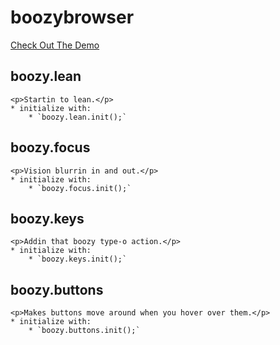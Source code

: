 # boozybrowser
<a href="http://www.boozybrowser.com" target="_blank">Check Out The Demo</a>

## boozy.lean
    <p>Startin to lean.</p>
    * initialize with:
        * `boozy.lean.init();`
## boozy.focus
    <p>Vision blurrin in and out.</p>
    * initialize with:
        * `boozy.focus.init();`
## boozy.keys
    <p>Addin that boozy type-o action.</p>
    * initialize with:
        * `boozy.keys.init();`
## boozy.buttons
    <p>Makes buttons move around when you hover over them.</p>
    * initialize with:
        * `boozy.buttons.init();`
